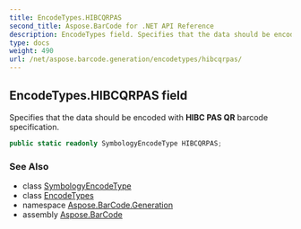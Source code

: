 ```yaml
---
title: EncodeTypes.HIBCQRPAS
second_title: Aspose.BarCode for .NET API Reference
description: EncodeTypes field. Specifies that the data should be encoded with HIBC PAS QR barcode specification
type: docs
weight: 490
url: /net/aspose.barcode.generation/encodetypes/hibcqrpas/
---
```

## EncodeTypes.HIBCQRPAS field

Specifies that the data should be encoded with **HIBC PAS QR** barcode specification.

```csharp
public static readonly SymbologyEncodeType HIBCQRPAS;
```

### See Also

* class [SymbologyEncodeType](../../symbologyencodetype/)
* class [EncodeTypes](../)
* namespace [Aspose.BarCode.Generation](../../../aspose.barcode.generation/)
* assembly [Aspose.BarCode](../../../)


